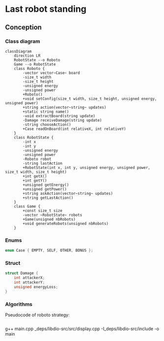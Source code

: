 # Last robot standing

## Conception
### Class diagram
```mermaid
classDiagram
	direction LR
	RobotState --o Roboto
	Game --o RobotState
	class Roboto {
		-vector vector~Case~ board
		-size_t width
		-size_t height
		-unsigned energy
		-unsigned power
		+Roboto()
		+void setConfig(size_t width, size_t height, unsigned energy, unsigned power)
		+string action(vector~string~ updates)
		+static string name()
		-void extractBoard(string update)
		-Damage receiveDamage(string update)
		-string chooseAction()
		+Case readOnBoard(int relativeX, int relativeY)
	}
	class RobotState {
		-int x
		-int y
		-unsigned energy
		-unsigned power
		-Roboto robot
		-string lastAction
		+RobotState(int x, int y, unsigned energy, unsigned power, size_t width, size_t height)
		+int getX()
		+int getY()
		+unsigned getEnergy()
		+unsigned getPower()
		+string askAction(vector~string~ updates)
		+string getLastAction()
	}
	class Game {
		+const size_t size
		-vector ~RobotState~ robots
		+Game(unsigned nbRobots)
		+void generateRobots(unsigned nbRobots)
	}

```

### Enums
```cpp
enum Case { EMPTY, SELF, OTHER, BONUS };
```

### Struct
```cpp
struct Damage {
	int attackerX;
	int attackerY;
	unsigned energyLoss;
}
```

### Algorithms
Pseudocode of roboto strategy:
```

```

g++ main.cpp _deps/libdio-src/src/display.cpp -I_deps/libdio-src/include -o main

